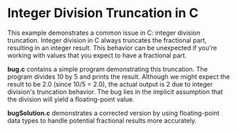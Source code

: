 # Integer Division Truncation in C
This example demonstrates a common issue in C: integer division truncation. Integer division in C always truncates the fractional part, resulting in an integer result. This behavior can be unexpected if you're working with values that you expect to have a fractional part.

**bug.c** contains a simple program demonstrating this truncation. The program divides 10 by 5 and prints the result. Although we might expect the result to be 2.0 (since 10/5 = 2.0), the actual output is 2 due to integer division's truncation behavior.  The bug lies in the implicit assumption that the division will yield a floating-point value. 

**bugSolution.c** demonstrates a corrected version by using floating-point data types to handle potential fractional results more accurately.
